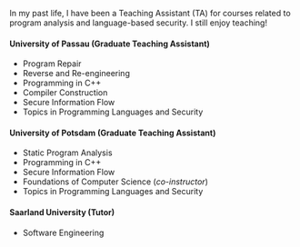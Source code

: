 In my past life, I have been a Teaching Assistant (TA) for courses related to program analysis and language-based security. I still enjoy teaching!

#### University of Passau (Graduate Teaching Assistant)
- Program Repair
- Reverse and Re-engineering
- Programming in C++
- Compiler Construction
- Secure Information Flow
- Topics in Programming Languages and Security

#### University of Potsdam (Graduate Teaching Assistant)
- Static Program Analysis
- Programming in C++
- Secure Information Flow
- Foundations of Computer Science (*co-instructor*)
- Topics in Programming Languages and Security

#### Saarland University (Tutor)
- Software Engineering